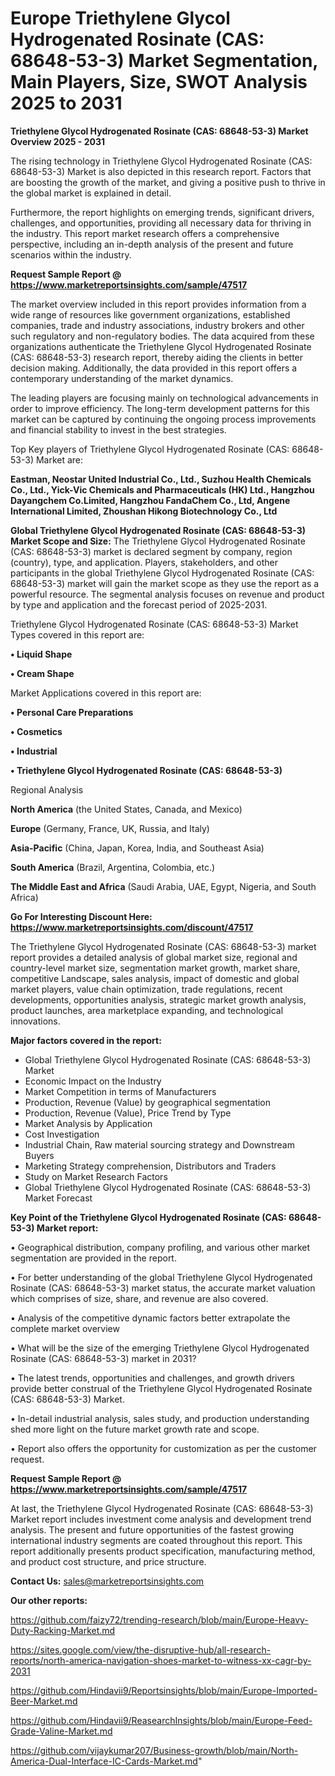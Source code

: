 # Europe Triethylene Glycol Hydrogenated Rosinate (CAS: 68648-53-3) Market Segmentation, Main Players, Size, SWOT Analysis 2025 to 2031

<Strong> Triethylene Glycol Hydrogenated Rosinate (CAS: 68648-53-3) Market Overview 2025 - 2031</strong>

The rising technology in Triethylene Glycol Hydrogenated Rosinate (CAS: 68648-53-3) Market is also depicted in this research report. Factors that are boosting the growth of the market, and giving a positive push to thrive in the global market is explained in detail.

Furthermore, the report highlights on emerging trends, significant drivers, challenges, and opportunities, providing all necessary data for thriving in the industry. This report market research offers a comprehensive perspective, including an in-depth analysis of the present and future scenarios within the industry.

<strong>Request Sample Report @ <a href=https://www.marketreportsinsights.com/sample/47517>https://www.marketreportsinsights.com/sample/47517</a></strong>

The market overview included in this report provides information from a wide range of resources like government organizations, established companies, trade and industry associations, industry brokers and other such regulatory and non-regulatory bodies. The data acquired from these organizations authenticate the Triethylene Glycol Hydrogenated Rosinate (CAS: 68648-53-3) research report, thereby aiding the clients in better decision making. Additionally, the data provided in this report offers a contemporary understanding of the market dynamics.

The leading players are focusing mainly on technological advancements in order to improve efficiency. The long-term development patterns for this market can be captured by continuing the ongoing process improvements and financial stability to invest in the best strategies.

Top Key players of Triethylene Glycol Hydrogenated Rosinate (CAS: 68648-53-3) Market are:

<strong>Eastman, Neostar United Industrial Co., Ltd., Suzhou Health Chemicals Co., Ltd., Yick-Vic Chemicals and Pharmaceuticals (HK) Ltd., Hangzhou Dayangchem Co.Limited, Hangzhou FandaChem Co., Ltd, Angene International Limited, Zhoushan Hikong Biotechnology Co., Ltd</strong>

<strong><b>Global Triethylene Glycol Hydrogenated Rosinate (CAS: 68648-53-3) Market Scope and Size:</b></strong>
The Triethylene Glycol Hydrogenated Rosinate (CAS: 68648-53-3) market is declared segment by company, region (country), type, and application. Players, stakeholders, and other participants in the global Triethylene Glycol Hydrogenated Rosinate (CAS: 68648-53-3) market will gain the market scope as they use the report as a powerful resource. The segmental analysis focuses on revenue and product by type and application and the forecast period of 2025-2031.

Triethylene Glycol Hydrogenated Rosinate (CAS: 68648-53-3) Market Types covered in this report are:

<strong>•  Liquid Shape

•  Cream Shape</strong>

Market Applications covered in this report are:

<strong>•  Personal Care Preparations

•  Cosmetics

•  Industrial

•  Triethylene Glycol Hydrogenated Rosinate (CAS: 68648-53-3)</strong> 

Regional Analysis

<strong>North America</strong> (the United States, Canada, and Mexico)

<strong>Europe</strong> (Germany, France, UK, Russia, and Italy)

<strong>Asia-Pacific</strong> (China, Japan, Korea, India, and Southeast Asia)

<strong>South America</strong> (Brazil, Argentina, Colombia, etc.)

<strong>The Middle East and Africa</strong> (Saudi Arabia, UAE, Egypt, Nigeria, and South Africa)

<strong>Go For Interesting Discount Here: <a href=https://www.marketreportsinsights.com/discount/47517>https://www.marketreportsinsights.com/discount/47517</a></strong>

The Triethylene Glycol Hydrogenated Rosinate (CAS: 68648-53-3) market report provides a detailed analysis of global market size, regional and country-level market size, segmentation market growth, market share, competitive Landscape, sales analysis, impact of domestic and global market players, value chain optimization, trade regulations, recent developments, opportunities analysis, strategic market growth analysis, product launches, area marketplace expanding, and technological innovations.

<strong><b>Major factors covered in the report:</b></strong>
<ul>
  <li>Global Triethylene Glycol Hydrogenated Rosinate (CAS: 68648-53-3) Market </li>
  <li>Economic Impact on the Industry</li>
  <li>Market Competition in terms of Manufacturers</li>
  <li>Production, Revenue (Value) by geographical segmentation</li>
  <li>Production, Revenue (Value), Price Trend by Type</li>
  <li>Market Analysis by Application</li>
  <li>Cost Investigation</li>
  <li>Industrial Chain, Raw material sourcing strategy and Downstream Buyers</li>
  <li>Marketing Strategy comprehension, Distributors and Traders</li>
  <li>Study on Market Research Factors</li>
  <li>Global Triethylene Glycol Hydrogenated Rosinate (CAS: 68648-53-3) Market Forecast</li>
</ul>

<strong><b>Key Point of the Triethylene Glycol Hydrogenated Rosinate (CAS: 68648-53-3) Market report:</b></strong>

• Geographical distribution, company profiling, and various other market segmentation are provided in the report.

• For better understanding of the global Triethylene Glycol Hydrogenated Rosinate (CAS: 68648-53-3) market status, the accurate market valuation which comprises of size, share, and revenue are also covered.

• Analysis of the competitive dynamic factors better extrapolate the complete market overview

• What will be the size of the emerging Triethylene Glycol Hydrogenated Rosinate (CAS: 68648-53-3) market in 2031?

• The latest trends, opportunities and challenges, and growth drivers provide better construal of the Triethylene Glycol Hydrogenated Rosinate (CAS: 68648-53-3) Market.

• In-detail industrial analysis, sales study, and production understanding shed more light on the future market growth rate and scope.

• Report also offers the opportunity for customization as per the customer request.

<strong>Request Sample Report @ <a href=https://www.marketreportsinsights.com/sample/47517>https://www.marketreportsinsights.com/sample/47517</a></strong>

At last, the Triethylene Glycol Hydrogenated Rosinate (CAS: 68648-53-3) Market report includes investment come analysis and development trend analysis. The present and future opportunities of the fastest growing international industry segments are coated throughout this report. This report additionally presents product specification, manufacturing method, and product cost structure, and price structure.

<strong>Contact Us:</strong>
sales@marketreportsinsights.com

<strong>Our other reports:</strong>

<a href=https://github.com/faizy72/trending-research/blob/main/Europe-Heavy-Duty-Racking-Market.md>https://github.com/faizy72/trending-research/blob/main/Europe-Heavy-Duty-Racking-Market.md</a>

<a href=https://sites.google.com/view/the-disruptive-hub/all-research-reports/north-america-navigation-shoes-market-to-witness-xx-cagr-by-2031>https://sites.google.com/view/the-disruptive-hub/all-research-reports/north-america-navigation-shoes-market-to-witness-xx-cagr-by-2031</a>

<a href=https://github.com/Hindavii9/Reportsinsights/blob/main/Europe-Imported-Beer-Market.md>https://github.com/Hindavii9/Reportsinsights/blob/main/Europe-Imported-Beer-Market.md</a>

<a href=https://github.com/Hindavii9/ReasearchInsights/blob/main/Europe-Feed-Grade-Valine-Market.md>https://github.com/Hindavii9/ReasearchInsights/blob/main/Europe-Feed-Grade-Valine-Market.md</a>

<a href=https://github.com/vijaykumar207/Business-growth/blob/main/North-America-Dual-Interface-IC-Cards-Market.md>https://github.com/vijaykumar207/Business-growth/blob/main/North-America-Dual-Interface-IC-Cards-Market.md</a>"
